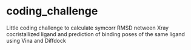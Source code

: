 # coding_challenge
Little coding challenge to calculate symcorr RMSD netween Xray cocristallized ligand and prediction of binding poses of the same ligand using Vina and Diffdock

